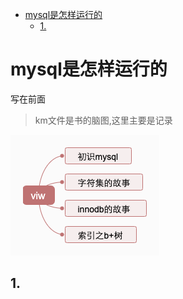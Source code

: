 
<!-- TOC -->

- [mysql是怎样运行的](#mysql是怎样运行的)
  - [1.](#1)

<!-- /TOC -->
# mysql是怎样运行的

写在前面
> km文件是书的脑图,这里主要是记录

![](1.mysql是怎样运行的/imgs/mysql是怎样运行的.png)


## 1.


